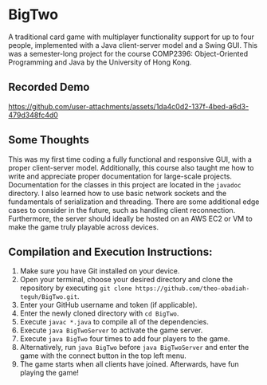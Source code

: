 # BigTwo
A traditional card game with multiplayer functionality support for up to four people, implemented with a Java client-server model and a Swing GUI. This was a semester-long project for the course COMP2396: Object-Oriented Programming and Java by the University of Hong Kong.

## Recorded Demo
https://github.com/user-attachments/assets/1da4c0d2-137f-4bed-a6d3-479d348fc4d0

## Some Thoughts
This was my first time coding a fully functional and responsive GUI, with a proper client-server model. Additionally, this course also taught me how to write and appreciate proper documentation for large-scale projects. Documentation for the classes in this project are located in the `javadoc` directory. I also learned how to use basic network sockets and the fundamentals of serialization and threading. There are some additional edge cases to consider in the future, such as handling client reconnection. Furthermore, the server should ideally be hosted on an AWS EC2 or VM to make the game truly playable across devices.

## Compilation and Execution Instructions:
1. Make sure you have Git installed on your device.
1. Open your terminal, choose your desired directory and clone the repository by executing `git clone https://github.com/theo-obadiah-teguh/BigTwo.git`.
1. Enter your GitHub username and token (if applicable).
1. Enter the newly cloned directory with `cd BigTwo`.
1. Execute `javac *.java` to compile all of the dependencies.
1. Execute `java BigTwoServer` to activate the game server.
1. Execute `java BigTwo` four times to add four players to the game.
1. Alternatively, run `java BigTwo` before `java BigTwoServer` and enter the game with the connect button in the top left menu.
1. The game starts when all clients have joined. Afterwards, have fun playing the game!
